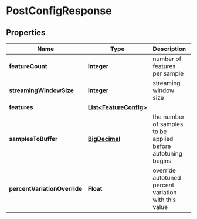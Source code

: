 # PostConfigResponse

## Properties
Name | Type | Description | Notes
------------ | ------------- | ------------- | -------------
**featureCount** | **Integer** | number of features per sample | 
**streamingWindowSize** | **Integer** | streaming window size | 
**features** | [**List&lt;FeatureConfig&gt;**](FeatureConfig.md) |  |  [optional]
**samplesToBuffer** | [**BigDecimal**](BigDecimal.md) | the number of samples to be applied before autotuning begins | 
**percentVariationOverride** | **Float** | override autotuned percent variation with this value |  [optional]
